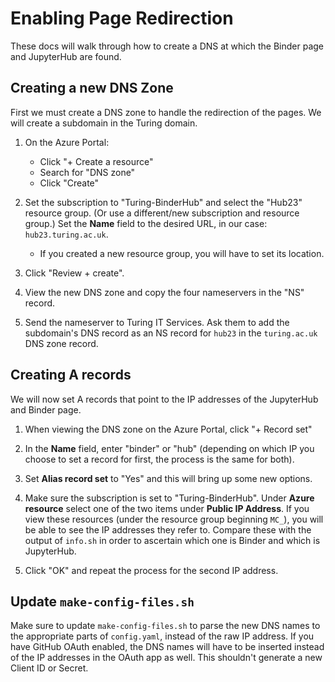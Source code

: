 # Enabling Page Redirection

These docs will walk through how to create a DNS at which the Binder page and JupyterHub are found.

## Creating a new DNS Zone

First we must create a DNS zone to handle the redirection of the pages.
We will create a subdomain in the Turing domain.

1. On the Azure Portal:
   * Click "+ Create a resource"
   * Search for "DNS zone"
   * Click "Create"

2. Set the subscription to "Turing-BinderHub" and select the "Hub23" resource group.
   (Or use a different/new subscription and resource group.)
   Set the **Name** field to the desired URL, in our case: `hub23.turing.ac.uk`.
   * If you created a new resource group, you will have to set its location.

3. Click "Review + create".

4. View the new DNS zone and copy the four nameservers in the "NS" record.

5. Send the nameserver to Turing IT Services.
   Ask them to add the subdomain's DNS record as an NS record for `hub23` in the `turing.ac.uk` DNS zone record.

## Creating A records

We will now set A records that point to the IP addresses of the JupyterHub and Binder page.

1. When viewing the DNS zone on the Azure Portal, click "+ Record set"

2. In the **Name** field, enter "binder" or "hub" (depending on which IP you choose to set a record for first, the process is the same for both).

3. Set **Alias record set** to "Yes" and this will bring up some new options.

4. Make sure the subscription is set to "Turing-BinderHub".
   Under **Azure resource** select one of the two items under **Public IP Address**.
   If you view these resources (under the resource group beginning `MC_`), you will be able to see the IP addresses they refer to. Compare these with the output of `info.sh` in order to ascertain which one is Binder and which is JupyterHub.

5. Click "OK" and repeat the process for the second IP address.

## Update `make-config-files.sh`

Make sure to update `make-config-files.sh` to parse the new DNS names to the appropriate parts of `config.yaml`, instead of the raw IP address.
If you have GitHub OAuth enabled, the DNS names will have to be inserted instead of the IP addresses in the OAuth app as well.
This shouldn't generate a new Client ID or Secret.
